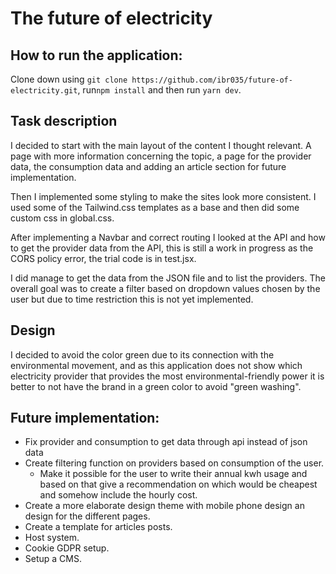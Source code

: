 # The future of electricity 

## How to run the application: 
Clone down using `git clone https://github.com/ibr035/future-of-electricity.git`, run`npm install` and then run `yarn dev`. 

## Task description 
I decided to start with the main layout of the content I thought relevant. A page with more information concerning the topic, a page for the provider data, the consumption data and adding an article section for future implementation. 

Then I implemented some styling to make the sites look more consistent. I used some of the Tailwind.css templates as a base and then did some custom css in global.css.

After implementing a Navbar and correct routing I looked at the API and how to get the provider data from the API, this is still a work in progress as the CORS policy error, the  trial code is in test.jsx. 

I did manage to get the data from the JSON file and to list the providers. The overall goal was to create a filter based on dropdown values chosen by the user but due to time restriction this is not yet implemented. 


## Design
I decided to avoid the color green due to its connection with the environmental movement, and as this application does not show which electricity provider that provides the most environmental-friendly power it is better to not have the brand in a green color to avoid "green washing". 


## Future implementation: 
- Fix provider and consumption to get data through api instead of json data 
- Create filtering function on providers based on consumption of the user. 
  - Make it possible for the user to write their annual kwh usage and based on that give a recommendation on which would be cheapest and somehow include the hourly cost. 
- Create a more elaborate design theme with mobile phone design an design for the different pages.
- Create a template for articles posts.
- Host system.
- Cookie GDPR setup. 
- Setup a CMS.
  